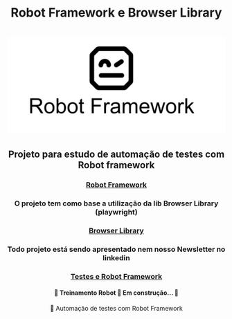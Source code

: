 <h1 align="center">Robot Framework e Browser Library</h1>

<h1 align="center">
  <img alt="logo" title="#NextLevelWeek" src="./assets/robot logo.png" />
</h1>

<h2 align="center">
    Projeto para estudo de automação de testes com Robot framework
</h2>
<h3 align="center">
    <a href="https://robotframework.org/"> Robot Framework</a>
</h3>

<h3 align="center">
    O projeto tem como base a utilização da lib Browser Library (playwright)
</h3>
<h3 align="center">
    <a href="https://robotframework-browser.org/"> Browser Library</a>
</h3>

<h3 align="center">
    Todo projeto está sendo apresentado nem nosso Newsletter no linkedin
</h3>
<h3 align="center">
    <a href="https://www.linkedin.com/newsletters/testes-e-robot-framework-7089354508467642369/">Testes e Robot Framework</a>
</h3>

<h4 align="center"> 
	🚧  Treinamento Robot 🚀 Em construção...  🚧
</h4>

<p align="center">🤖 Automação de testes com Robot Framework</p>



